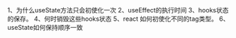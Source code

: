1、为什么useState方法只会初使化一次
2、useEffect的执行时间
3、hooks状态的保存。
4、何时销毁这些hooks状态
5、react 如何初使化不同的tag类型。
6、useState如何保持顺序一致